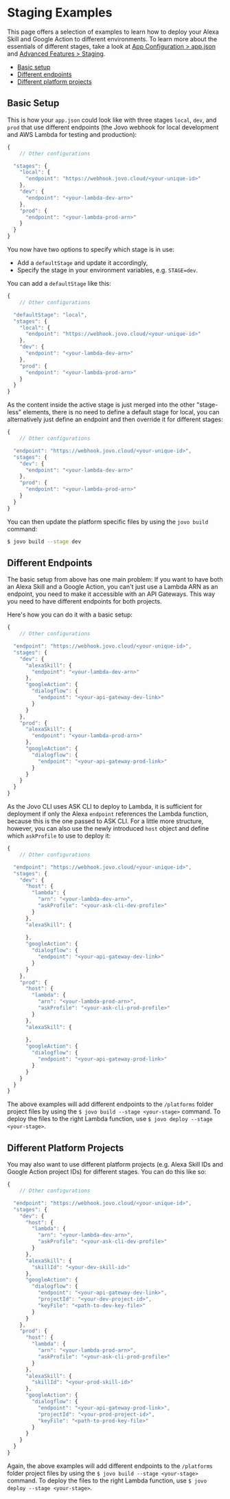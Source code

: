 # Staging Examples

This page offers a selection of examples to learn how to deploy your Alexa Skill and Google Action to different environments. To learn more about the essentials of different stages, take a look at [App Configuration > app.json](https://github.com/jovotech/jovo-framework-nodejs/blob/master/docs/03_app-configuration/app-json.md 'docs/app-json') and [Advanced Features > Staging](https://github.com/jovotech/jovo-framework-nodejs/blob/master/docs/07_advanced#staging 'docs/advanced#staging').

* [Basic setup](#basic-setup)
* [Different endpoints](#different-endpoints)
* [Different platform projects](#different-platform-projects)

## Basic Setup

This is how your `app.json` could look like with three stages `local`, `dev`, and `prod` that use different endpoints (the Jovo webhook for local development and AWS Lambda for testing and production):

```javascript
{
	// Other configurations

  "stages": {
    "local": {
      "endpoint": "https://webhook.jovo.cloud/<your-unique-id>"
    },
    "dev": {
      "endpoint": "<your-lambda-dev-arn>"
    },
    "prod": {
      "endpoint": "<your-lambda-prod-arn>"
    }
  }
}
```

You now have two options to specify which stage is in use:

* Add a `defaultStage` and update it accordingly, 
* Specify the stage in your environment variables, e.g. `STAGE=dev`.

You can add a `defaultStage` like this:

```javascript
{
	// Other configurations

  "defaultStage": "local",
  "stages": {
    "local": {
      "endpoint": "https://webhook.jovo.cloud/<your-unique-id>"
    },
    "dev": {
      "endpoint": "<your-lambda-dev-arn>"
    },
    "prod": {
      "endpoint": "<your-lambda-prod-arn>"
    }
  }
}
```

As the content inside the active stage is just merged into the other "stage-less" elements, there is no need to define a default stage for local, you can alternatively just define an endpoint and then override it for different stages:

```javascript
{
	// Other configurations

  "endpoint": "https://webhook.jovo.cloud/<your-unique-id>",
  "stages": {
    "dev": {
      "endpoint": "<your-lambda-dev-arn>"
    },
    "prod": {
      "endpoint": "<your-lambda-prod-arn>"
    }
  }
}
```

You can then update the platform specific files by using the `jovo build` command:

```sh
$ jovo build --stage dev
```

## Different Endpoints

The basic setup from above has one main problem: If you want to have both an Alexa Skill and a Google Action, you can't just use a Lambda ARN as an endpoint, you need to make it accessible with an API Gateways. This way you need to have different endpoints for both projects.

Here's how you can do it with a basic setup:

```javascript
{
	// Other configurations

  "endpoint": "https://webhook.jovo.cloud/<your-unique-id>",
  "stages": {
    "dev": {
      "alexaSkill": {
        "endpoint": "<your-lambda-dev-arn>"
      },
      "googleAction": {
        "dialogflow": {
          "endpoint": "<your-api-gateway-dev-link>"
        }
      }
    },
    "prod": {
      "alexaSkill": {
        "endpoint": "<your-lambda-prod-arn>"
      },
      "googleAction": {
        "dialogflow": {
          "endpoint": "<your-api-gateway-prod-link>"
        }
      }
    }
  }
}
```
As the Jovo CLI uses ASK CLI to deploy to Lambda, it is sufficient for deployment if only the Alexa `endpoint` references the Lambda function, because this is the one passed to ASK CLI. For a little more structure, however, you can also use the newly introduced `host` object and define which `askProfile` to use to deploy it:

```javascript
{
	// Other configurations

  "endpoint": "https://webhook.jovo.cloud/<your-unique-id>",
  "stages": {
    "dev": {
      "host": {
        "lambda": {
          "arn": "<your-lambda-dev-arn>",
          "askProfile": "<your-ask-cli-dev-profile>"
        }
      },
      "alexaSkill": {
        
      },
      "googleAction": {
        "dialogflow": {
          "endpoint": "<your-api-gateway-dev-link>"
        }
      }
    },
    "prod": {
      "host": {
        "lambda": {
          "arn": "<your-lambda-prod-arn>",
          "askProfile": "<your-ask-cli-prod-profile>"
        }
      },
      "alexaSkill": {
        
      },
      "googleAction": {
        "dialogflow": {
          "endpoint": "<your-api-gateway-prod-link>"
        }
      }
    }
  }
}
```

The above examples will add different endpoints to the `/platforms` folder project files by using the `$ jovo build --stage <your-stage>` command. To deploy the files to the right Lambda function, use `$ jovo deploy --stage <your-stage>`.

## Different Platform Projects

You may also want to use different platform projects (e.g. Alexa Skill IDs and Google Action project IDs) for different stages. You can do this like so:

```javascript
{
	// Other configurations

  "endpoint": "https://webhook.jovo.cloud/<your-unique-id>",
  "stages": {
    "dev": {
      "host": {
        "lambda": {
          "arn": "<your-lambda-dev-arn>",
          "askProfile": "<your-ask-cli-dev-profile>"
        }
      },
      "alexaSkill": {
        "skillId": "<your-dev-skill-id>"
      },
      "googleAction": {
        "dialogflow": {
          "endpoint": "<your-api-gateway-dev-link>",
          "projectId": "<your-dev-project-id>",
          "keyFile": "<path-to-dev-key-file>"
        }
      }
    },
    "prod": {
      "host": {
        "lambda": {
          "arn": "<your-lambda-prod-arn>",
          "askProfile": "<your-ask-cli-prod-profile>"
        }
      },
      "alexaSkill": {
        "skillId": "<your-prod-skill-id>"
      },
      "googleAction": {
        "dialogflow": {
          "endpoint": "<your-api-gateway-prod-link>",
          "projectId": "<your-prod-project-id>",
          "keyFile": "<path-to-prod-key-file>"
        }
      }
    }
  }
}
```

Again, the above examples will add different endpoints to the `/platforms` folder project files by using the `$ jovo build --stage <your-stage>` command. To deploy the files to the right Lambda function, use `$ jovo deploy --stage <your-stage>`.

<!--[metadata]: { "description": "Learn how to deploy your Alexa Skill and Google Action to different environments" }-->
